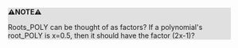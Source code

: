 <div style="margin:2em; background-color: #e0e0e0;">

<strong>⚠️NOTE️️️⚠️</strong>

Roots_POLY can be thought of as factors? If a polynomial's root_POLY is x=0.5, then it should have the factor (2x-1)?
</div>

